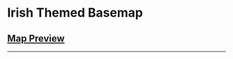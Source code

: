 # Irish Themed Basemap
## [Map Preview](https://api.mapbox.com/styles/v1/fogartycb/ckh01pik808h919qk8aouzfcg.html?fresh=true&title=view&access_token=pk.eyJ1IjoiZm9nYXJ0eWNiIiwiYSI6ImNrZ3puMWZ4MjA3aTcyeHNpcGIzN3JzZWsifQ.limnQu2X0-B4-WKNrNpG8Q)
-----------------
